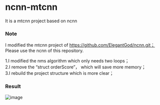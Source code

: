 # ncnn-mtcnn
It is a mtcnn project based on ncnn 
### Note
I modified the mtcnn project of https://github.com/ElegantGod/ncnn.git； Please use the ncnn of this repository.

1.I modified the nms algorithm which only needs two loops；   
2.I remove the “struct orderScore”， which will save more memory；    
3.I rebuild the project structure which is more clear；

### Result
![image](https://github.com/Longqi-S/ncnn-mtcnn/blob/master/result.jpg)
